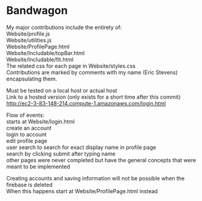 # Bandwagon

My major contributions include the entirety of:  
Website/profile.js  
Website/utilities.js  
Website/ProfilePage.html  
Website/Includable/topBar.html  
Website/Includable/fit.html  
The related css for each page in Website/styles.css  
Contributions are marked by comments with my name (Eric Stevens) encapsulating them.

Must be tested on a local host or actual host  
Link to a hosted version (only exists for a short time after this commit)  
http://ec2-3-83-148-214.compute-1.amazonaws.com/login.html  

Flow of events:  
starts at Website/login.html  
create an account  
login to account  
edit profile page  
user search to search for exact display name in profile page  
search by clicking submit after typing name  
other pages were never completed but have the general concepts that were meant to be implemented  

Creating accounts and saving information will not be possible when the firebase is deleted  
When this happens start at Website/ProfilePage.html instead  
